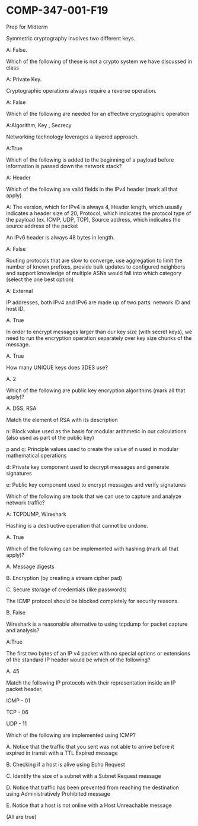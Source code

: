 # COMP-347-001-F19

Prep for Midterm

Symmetric cryptography involves two different keys.

A: False.

Which of the following of these is not a crypto system we have discussed in class

A: Private Key.

Cryptographic operations always require a reverse operation.

A: False

Which of the following are needed for an effective cryptographic operation

A:Algorithm, Key , Secrecy

Networking technology leverages a layered approach.

A:True

Which of the following is added to the beginning of a payload before information is passed down the network stack?

A: Header

Which of the following are valid fields in the IPv4 header (mark all that apply).

A: The version, which for IPv4 is always 4, Header length, which usually indicates a header size of 20, Protocol, which indicates the protocol type of the payload (ex. ICMP, UDP, TCP), Source address, which indicates the source address of the packet

An IPv6 header is always 48 bytes in length.

A: False

Routing protocols that are slow to converge, use aggregation to limit the number of known prefixes, provide bulk updates to configured neighbors and support knowledge of multiple ASNs would fall into which category (select the one best option)

A: External

IP addresses, both IPv4 and IPv6 are made up of two parts: network ID and host ID.

A. True

In order to encrypt messages larger than our key size (with secret keys), we need to run the encryption operation separately over key size chunks of the message.

A. True

How many UNIQUE keys does 3DES use?
  
  A. 2

Which of the following are public key encryption algorithms (mark all that apply)?

A. DSS, RSA		

Match the element of RSA with its description

n: Block value used as the basis for modular arithmetic in our calculations (also used as part of the public key)

p and q: Principle values used to create the value of n used in modular mathematical operations

d: Private key component used to decrypt messages and generate signatures

e: Public key component used to encrypt messages and verify signatures

Which of the following are tools that we can use to capture and analyze network traffic?

A: TCPDUMP, Wireshark	

Hashing is a destructive operation that cannot be undone.

A. True

Which of the following can be implemented with hashing (mark all that apply)?
 
 A. Message digests	
 
 B. Encryption (by creating a stream cipher pad)	

C. Secure storage of credentials (like passwords)	

The ICMP protocol should be blocked completely for security reasons.

B. False

Wireshark is a reasonable alternative to using tcpdump for packet capture and analysis?

A:True

The first two bytes of an IP v4 packet with no special options or extensions of the standard IP header would be which of the following?

A. 45

Match the following IP protocols with their representation inside an IP packet header.

ICMP - 01

TCP - 06

UDP - 11

Which of the following are implemented using ICMP?
 
 A. Notice that the traffic that you sent was not able to arrive before it expired in transit with a TTL Expired message	
 
 B. Checking if a host is alive using Echo Request	
 
 C. Identify the size of a subnet with a Subnet Request message	
 
 D. Notice that traffic has been prevented from reaching the destination using Administratively Prohibited message	
 
 E. Notice that a host is not online with a Host Unreachable message
 
 (All are true)





